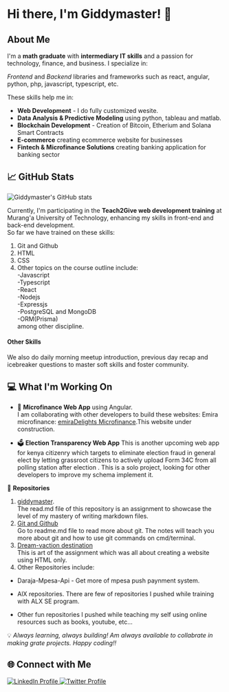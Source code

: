 # Hi there, I'm Giddymaster! 👋

## About Me
I'm a **math graduate** with **intermediary IT skills** and a passion for technology, finance, and business. I specialize in:

*Frontend* and *Backend* libraries and frameworks such as react, angular, python, php, javascript, typescript, etc.  

These skills help me in:
- **Web Development** - I do fully customized wesite. 
- **Data Analysis & Predictive Modeling** using python, tableau and matlab.
- **Blockchain Development** - Creation of Bitcoin, Etherium and Solana Smart Contracts  
- **E-commerce** creating ecommerce website for businesses
- **Fintech & Microfinance Solutions** creating banking application for banking sector

## 📈 GitHub Stats
![Giddymaster's GitHub stats](https://github-readme-stats.vercel.app/api?username=Giddymaster&show_icons=true&theme=radical)

Currently, I'm participating in the **Teach2Give web development training** at Murang'a University of Technology, enhancing my skills in front-end and back-end development.  
So far we have trained on these skills:
1. Git and Github
1. HTML
1. CSS
1. Other topics on the course outline include:  
-Javascript  
-Typescript  
-React  
-Nodejs  
-Expressjs  
-PostgreSQL and MongoDB  
-ORM(Prisma)  
among other discipline.

#### Other Skills
We also do daily morning meetup introduction, previous day recap and icebreaker questions to master soft skills and foster community.


## 💻 What I'm Working On
- 🏦 **Microfinance Web App** using Angular.  
I am collaborating with other developers to build these websites: Emira microfinance:  [emiraDelights Microfinance](http://emiradelights.com/).This website under construction.  

- 🗳️ **Election Transparency Web App** This is another upcoming web app for kenya citizenry which targets to eliminate election fraud in general elect by letting grassroot citizens to actively upload Form 34C from all polling station after election . This is a solo project, looking for other developers to improve my schema implement it.


🔗 **Repositories**  
1. [giddymaster](https://github.com/Giddymaster/giddymaster).  
The read.md file of this repository is an assignment to showcase the level of my mastery of writing markdown files. 
1. [Git and Github](https://github.com/Giddymaster/Everyday-Git)  
Go to readme.md file to read more about git. The notes will teach you more about git and how to use git commands on cmd/terminal.  
1. [Dream-vaction destination](https://github.com/Giddymaster/dream-vacation-destinations)  
This is art of the assignment which was all about creating a website using HTML only.
1. Other Repositories include: 
- Daraja-Mpesa-Api - Get more of mpesa push paynment system.  

- AlX repositories. There are few of repositories I pushed while training with ALX SE program.

- Other fun repositories I pushed while teaching my self using online resources such as books, youtube, etc...

💡 *Always learning, always building! Am always available to collabrate in making grate projects. Happy coding‼️*

## 🌐 Connect with Me
<p text-align="center">

<a href="https://www.linkedin.com/in/gideon-mwangi/" target="_blank">
  <img src="https://img.shields.io/badge/LinkedIn-Connect-blue?style=flat&logo=linkedin" alt="LinkedIn Profile">
</a>
<a href="https://twitter.com/Giddybrown3" target="_blank"><img src="https://img.shields.io/badge/Twitter-Follow-blue?style=flat&logo=twitter" alt="Twitter Profile">
</p>